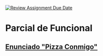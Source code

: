 [![Review Assignment Due Date](https://classroom.github.com/assets/deadline-readme-button-24ddc0f5d75046c5622901739e7c5dd533143b0c8e959d652212380cedb1ea36.svg)](https://classroom.github.com/a/vLakvOq-)
# Parcial de Funcional

## [Enunciado "Pizza Conmigo"](https://docs.google.com/document/d/1z-1y1CT9XOorQUojdJtwJXkH070Szih5FAwZZ-WP178/edit?usp=sharing)
